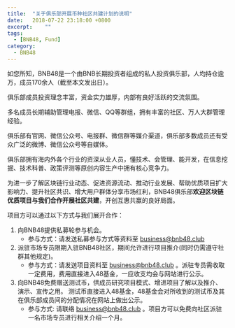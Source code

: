 ```yaml
---
title:  "关于俱乐部开展币种社区共建计划的说明"
date:   2018-07-22 23:18:00 +0800
excerpt:	""
tags:
  - [BNB48, Fund]
category:
  - BNB48
---
```


如您所知，BNB48是一个由BNB长期投资者组成的私人投资俱乐部，人均持仓逾万，成员170余人（截至本文发出日）。

俱乐部成员投资理念丰富，资金实力雄厚，内部有良好活跃的交流氛围。

多名成员长期辅助管理电报、微信、QQ等群组，拥有丰富的社区、万人大群管理经验。

俱乐部有官网、微信公众号、电报群、微信群等媒介渠道，俱乐部多数成员还有受众广泛的微博、微信公众号等自媒体。

俱乐部拥有海内外各个行业的资深从业人员，懂技术、会管理、能开发，在信息挖掘、技术科普、政策评测等原创内容生产中拥有核心竞争力。

为进一步了解区块链行业动态、促进资源流动、推动行业发展、帮助优质项目扩大影响力、提升社区共识、增大用户群体分享市场红利，BNB48俱乐部**欢迎区块链优质项目与我们合作开展社区共建**，开创互惠共赢的良好局面。

项目方可以通过以下方式与我们展开合作：
1. 向BNB48提供私募轮参与机会。
   * 参与方式：请发送私募参与方式等资料至 business@bnb48.club
2. 派驻市场专员限期入驻BNB48社区，期间允许进行项目推介(同时仍需遵守社群其他规定)。
   * 参与方式：请发送项目资料至 business@bnb48.club 。派驻专员需收取一定费用，费用直接进入48基金，一应收支均会与网站进行公示。
3. 向BNB48免费赠送测试币，供成员研究项目模式、增进项目了解以及推介、演示、宣传之用。 测试币直接进入48基金，48基金会对所收到的测试币及其在俱乐部成员间的分配情况在网站上做出公示。
   * 参与方式: 请联络 business@bnb48.club 。项目方可以免费向社区派驻一名市场专员进行相关介绍一个月。
